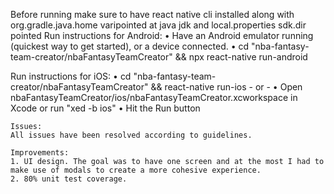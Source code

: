 Before running make sure to have react native cli installed along with org.gradle.java.home varipointed at java jdk and local.properties sdk.dir pointed 
Run instructions for Android:
    • Have an Android emulator running (quickest way to get started), or a device connected.
    • cd "nba-fantasy-team-creator/nbaFantasyTeamCreator" &&  npx react-native run-android
  
  Run instructions for iOS:
    • cd "nba-fantasy-team-creator/nbaFantasyTeamCreator" && react-native run-ios
    - or -
    • Open nbaFantasyTeamCreator/ios/nbaFantasyTeamCreator.xcworkspace in Xcode or run "xed -b ios"
    • Hit the Run button

    Issues: 
    All issues have been resolved according to guidelines.

    Improvements:
    1. UI design. The goal was to have one screen and at the most I had to make use of modals to create a more cohesive experience.
    2. 80% unit test coverage. 